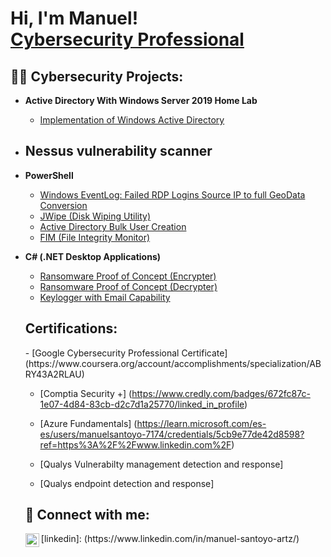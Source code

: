 <h1>Hi, I'm Manuel! <br/><a href="(https://github.com/ArtzSantoyo/ArtzSantoyo)"> <a href="(https://www.linkedin.com/in/manuel-santoyo-artz/)">Cybersecurity Professional</a>

<h2>👨‍💻 Cybersecurity Projects:</h2>

- <b>Active Directory With Windows Server 2019 Home Lab </b>
  - [Implementation of Windows Active Directory](https://github.com/ArtzSantoyo/Windows-Active-Directory)
    
- <b>Nessus vulnerability scanner</b>
  - 
- <b>PowerShell</b>
  - [Windows EventLog: Failed RDP Logins Source IP to full GeoData Conversion](https://github.com/joshmadakor1/Sentinel-Lab)
  - [JWipe (Disk Wiping Utility)](https://github.com/joshmadakor1/Jwipe.PowerShell)
  - [Active Directory Bulk User Creation](https://github.com/joshmadakor1/AD_PS)
  - [FIM (File Integrity Monitor)](https://github.com/joshmadakor1/PowerShell-Integrity-FIM)
- <b>C# (.NET Desktop Applications)</b>
  - [Ransomware Proof of Concept (Encrypter)](https://github.com/joshmadakor1/EncrypterPOC)
  - [Ransomware Proof of Concept (Decrypter)](https://github.com/joshmadakor1/DecrypterPOC)
  - [Keylogger with Email Capability](https://github.com/joshmadakor1/Key-Logger-With-Email)

 
  <h2>Certifications:</h2>  
  - [Google Cybersecurity Professional Certificate] (https://www.coursera.org/account/accomplishments/specialization/ABRY43A2RLAU)
  
  - [Comptia Security +] (https://www.credly.com/badges/672fc87c-1e07-4d84-83cb-d2c7d1a25770/linked_in_profile)
    
  - [Azure Fundamentals] (https://learn.microsoft.com/es-es/users/manuelsantoyo-7174/credentials/5cb9e77de42d8598?ref=https%3A%2F%2Fwww.linkedin.com%2F)

  - [Qualys Vulnerabilty management detection and response]

  - [Qualys endpoint detection and response]
 
  <h2> 🤳 Connect with me:</h2>
  [linkedin]: (https://www.linkedin.com/in/manuel-santoyo-artz/)
  <img align="left" alt="ArtzSantoyo | LinkedIn" width="22px" src="https://cdn.jsdelivr.net/npm/simple-icons@v3/icons/linkedin.svg" />





